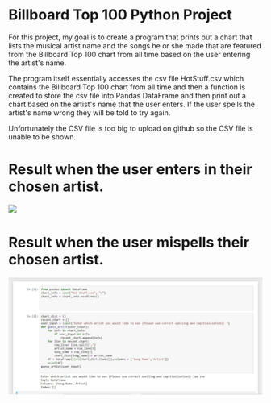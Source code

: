 # Billboard Top 100 Python Project
For this project, my goal is to create a program that prints out a chart that lists the musical artist name and the songs he or she made that are featured from the Billboard Top 100 chart from all time based on the user entering the artist's name.

The program itself essentially accesses the csv file HotStuff.csv which contains the Billboard Top 100 chart from all time and then a function is created to store the csv file into Pandas DataFrame and then print out a chart based on the artist's name that the user enters. If the user spells the artist's name wrong they will be told to try again. 

Unfortunately the CSV file is too big to upload on github so the CSV file is unable to be shown.  

# Result when the user enters in their chosen artist.
![](result-Billboard.jpg.jpg)

# Result when the user mispells their chosen artist.
![](wrongSpelling.jpg)

